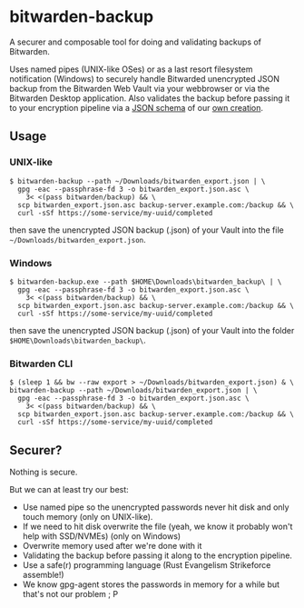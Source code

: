 # bitwarden-backup

A securer and composable tool for doing and validating backups of Bitwarden.

Uses named pipes (UNIX-like OSes) or as a last resort filesystem notification
(Windows) to securely handle Bitwarded unencrypted JSON backup from the
Bitwarden Web Vault via your webbrowser or via the Bitwarden Desktop
application. Also validates the backup before passing it to your encryption
pipeline via a [JSON schema](https://json-schema.org/) of our [own
creation](src/resources/bitwarden_export_schema.json).

## Usage

### UNIX-like
```shell
$ bitwarden-backup --path ~/Downloads/bitwarden_export.json | \
  gpg -eac --passphrase-fd 3 -o bitwarden_export.json.asc \
    3< <(pass bitwarden/backup) && \
  scp bitwarden_export.json.asc backup-server.example.com:/backup && \
  curl -sSf https://some-service/my-uuid/completed
```

then save the unencrypted JSON backup (.json) of your Vault into the file
`~/Downloads/bitwarden_export.json`.

### Windows
```shell
$ bitwarden-backup.exe --path $HOME\Downloads\bitwarden_backup\ | \
  gpg -eac --passphrase-fd 3 -o bitwarden_export.json.asc \
    3< <(pass bitwarden/backup) && \
  scp bitwarden_export.json.asc backup-server.example.com:/backup && \
  curl -sSf https://some-service/my-uuid/completed
```

then save the unencrypted JSON backup (.json) of your Vault into the folder
`$HOME\Downloads\bitwarden_backup\`.

### Bitwarden CLI
```shell
$ (sleep 1 && bw --raw export > ~/Downloads/bitwarden_export.json) & \
bitwarden-backup --path ~/Downloads/bitwarden_export.json | \
  gpg -eac --passphrase-fd 3 -o bitwarden_export.json.asc \
    3< <(pass bitwarden/backup) && \
  scp bitwarden_export.json.asc backup-server.example.com:/backup && \
  curl -sSf https://some-service/my-uuid/completed
```

## Securer?

Nothing is secure.

But we can at least try our best:
* Use named pipe so the unencrypted passwords never hit disk and only touch
  memory (only on UNIX-like).
* If we need to hit disk overwrite the file (yeah, we know it probably won't
  help with SSD/NVMEs) (only on Windows)
* Overwrite memory used after we're done with it
* Validating the backup before passing it along to the encryption pipeline.
* Use a safe(r) programming language (Rust Evangelism Strikeforce assemble!)
* We know gpg-agent stores the passwords in memory for a while but that's not
  our problem ; P
